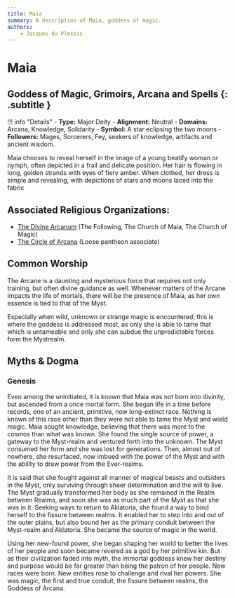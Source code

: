 ```yaml
---
title: Maia
summary: A description of Maia, goddess of magic.
authors:
    - Jacques du Plessis
---
```

# Maia
## Goddess of Magic, Grimoirs, Arcana and Spells {: .subtitle }

!!! info "Details"
    - **Type:** Major Deity
    - **Alignment:** Neutral
    - **Domains:** Arcana, Knowledge, Solidarity
    - **Symbol:** A star eclipsing the two moons
    - **Followers:** Mages, Sorcerers, Fey, seekers of knowledge, artifacts and ancient wisdom.

Maia chooses to reveal herself in the image of a young beatify woman or nymph, often depicted in a frail and delicate position.  Her hair is flowing in long, golden strands with eyes of fiery amber.  When clothed, her dress is simple and revealing, with depictions of stars and moons laced into the fabric

## Associated Religious Organizations:
* [The Divine Arcanum](../../organizations/divine_arcanum) (The Following, The Church of Maia, The Church of Magic)
* [The Circle of Arcana](../../organizations/circle_of_arcana) (Loose pantheon associate)

## Common Worship
The Arcane is a daunting and mysterious force that requires not only training, but often divine guidance as well.  Whenever matters of the Arcane impacts the life of mortals, there will be the presence of Maia, as her own essence is tied to that of the Myst.

Especially when wild, unknown or strange magic is encountered, this is where the goddess is addressed most, as only she is able to tame that which is untameable and only she can subdue the unpredictable forces form the Mystrealm.

## Myths & Dogma
### Genesis
Even among the uninitiated, it is known that Maia was not born into divinity, but ascended from a once mortal form.  She began life in a time before records, one of an ancient, primitive, now long-extinct race.  Nothing is known of this race other than they were not able to tame the Myst and wield magic.  Maia sought knowledge, believing that there was more to the cosmos than what was known.  She found the single source of power, a gateway to the Myst-realm and ventured forth into the unknown.  The Myst consumed her form and she was lost for generations.  Then, almost out of nowhere, she resurfaced, now imbued with the power of the Myst and with the ability to draw power from the Ever-realms.

It is said that she fought against all manner of magical beasts and outsiders in the Myst, only surviving through sheer determination and the will to live.  The Myst gradually transformed her body as she remained in the Realm between Realms, and soon she was as much part of the Myst as that she was in it.  Seeking ways to return to Aklatoria, she found a way to bind herself to the fissure between realms.  It enabled her to step into and out of the outer plains, but also bound her as the primary conduit between the Myst-realm and Aklatoria.  She became the source of magic in the world.

Using her new-found power, she began shaping her world to better the lives of her people and soon became revered as a god by her primitive kin.  But as their civilization faded into myth, the immortal goddess knew her destiny and purpose would be far greater than being the patron of her people.  New races were born.  New entities rose to challenge and rival her powers.  She was magic, the first and true conduit, the fissure between realms, the Goddess of Arcana.